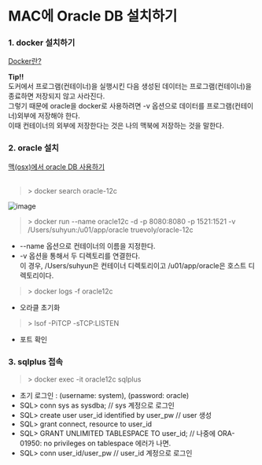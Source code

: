 # MAC에 Oracle DB 설치하기

### 1. docker 설치하기<br>
<a href="https://velog.io/@stampid/Docker%EB%9E%80">Docker란?</a><br>

**Tip!!**<br>
도커에서 프로그램(컨테이너)을 실행시킨 다음 생성된 데이터는 프로그램(컨테이너)을 종료하면 저장되지 않고 사라진다.<br>
그렇기 때문에 oracle을 docker로 사용하려면 -v 옵션으로 데이터를 프로그램(컨테이너)외부에 저장해야 한다.<br>
이때 컨테이너의 외부에 저장한다는 것은 나의 맥북에 저장하는 것을 말한다.
  

### 2. oracle 설치
<a href="https://banbanmumani.github.io/2018/01/05/osx%EC%97%90%EC%84%9CoracleDB%EC%82%AC%EC%9A%A9%ED%95%98%EA%B8%B0/">
맥(osx)에서 oracle DB 사용하기</a><br><br>
  
> \> docker search oracle-12c

![image](https://user-images.githubusercontent.com/40483081/77932485-9110d500-72e8-11ea-9121-3a5cc9e7acb9.png)

> \> docker run --name oracle12c -d -p 8080:8080 -p 1521:1521 -v /Users/suhyun:/u01/app/oracle truevoly/oracle-12c

- --name 옵션으로 컨테이너의 이름을 지정한다.
- -v 옵션을 통해서 두 디렉토리를 연결한다.<br>
이 경우, /Users/suhyun은 컨테이너 디렉토리이고 /u01/app/oracle은 호스트 디렉토리이다.<br>


> \> docker logs -f oracle12c

- 오라클 초기화

> \> lsof -PiTCP -sTCP:LISTEN

- 포트 확인

### 3. sqlplus 접속

> \> docker exec -it oracle12c sqlplus

- 초기 로그인 : (username: system), (password: oracle)
- SQL> conn sys as sysdba; // sys 계정으로 로그인
- SQL> create user user_id identified by user_pw // user 생성
- SQL> grant connect, resource to user_id
- SQL> GRANT UNLIMITED TABLESPACE TO user_id; // 나중에 ORA-01950: no privileges on tablespace 에러가 나면.
- SQL> conn user_id/user_pw // user_id 계정으로 로그인
